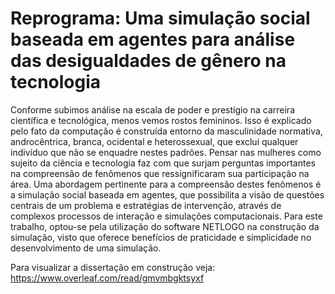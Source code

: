 # Reprograma: Uma simulação social baseada em agentes para análise das desigualdades de gênero na tecnologia

Conforme subimos análise na escala de poder e prestígio na carreira científica e tecnológica, menos vemos rostos femininos. Isso é explicado pelo fato da computação é construída entorno da masculinidade normativa, androcêntrica, branca, ocidental e heterossexual, que exclui qualquer indivíduo que não se enquadre nestes padrões. Pensar nas mulheres como sujeito da ciência e tecnologia faz com que surjam perguntas importantes na compreensão de fenômenos que ressignificaram sua participação na área. Uma abordagem pertinente para a compreensão destes fenômenos é a simulação social baseada em agentes, que possibilita a visão de questões centrais de um problema e estratégias de intervenção, através de complexos processos de interação e simulações computacionais. Para este trabalho, optou-se pela utilização do software NETLOGO na construção da simulação, visto que oferece benefícios de praticidade e simplicidade no desenvolvimento de uma simulação.

Para visualizar a dissertação em construção veja: https://www.overleaf.com/read/gmvmbgktsyxf
